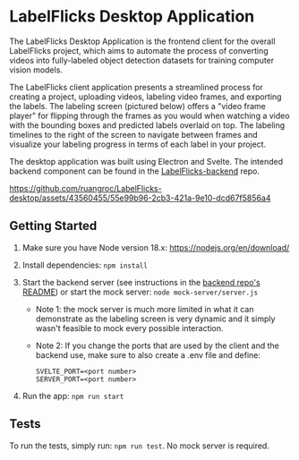 # LabelFlicks Desktop Application

The LabelFlicks Desktop Application is the frontend client for the overall LabelFlicks project, which aims to automate the process of converting videos into fully-labeled object detection datasets for training computer vision models.

The LabelFlicks client application presents a streamlined process for creating a project, uploading videos, labeling video frames, and exporting the labels. The labeling screen (pictured below) offers a "video frame player" for flipping through the frames as you would when watching a video with the bounding boxes and predicted labels overlaid on top. The labeling timelines to the right of the screen to navigate between frames and visualize your labeling progress in terms of each label in your project. 

The desktop application was built using Electron and Svelte. The intended backend component can be found in the [LabelFlicks-backend](https://github.com/ruangroc/LabelFlicks-backend) repo.

https://github.com/ruangroc/LabelFlicks-desktop/assets/43560455/55e99b96-2cb3-421a-9e10-dcd67f5856a4

## Getting Started

1. Make sure you have Node version 18.x: https://nodejs.org/en/download/

2. Install dependencies: `npm install`

3. Start the backend server (see instructions in the [backend repo's README](https://github.com/ruangroc/video-labeling-backend)) or start the mock server: `node mock-server/server.js`

    - Note 1: the mock server is much more limited in what it can demonstrate as the labeling screen is very dynamic and it simply wasn't feasible to mock every possible interaction.

    - Note 2: If you change the ports that are used by the client and the backend use, make sure to also create a .env file and define:
        ```
        SVELTE_PORT=<port number>
        SERVER_PORT=<port number>
        ```

4. Run the app: `npm run start`


## Tests

To run the tests, simply run: `npm run test`. No mock server is required.





